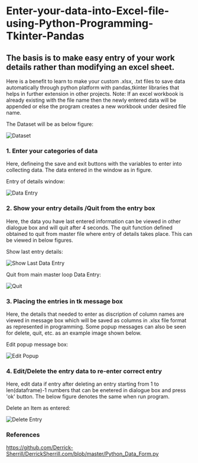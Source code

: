 # Enter-your-data-into-Excel-file-using-Python-Programming-Tkinter-Pandas
## The basis is to make easy entry of your work details rather than modifying an excel sheet. 
Here is a benefit to learn to make your custom .xlsx, .txt files to save data automatically through python platform with pandas,tkinter libraries that helps in further extension in other projects. Note: If an excel workbook is already existing with the file name then the newly entered data will be appended or else the program creates a new workbook under desired file name. 

The Dataset will be as below figure:

![Dataset](https://github.com/Nutakki2259/Enter-your-data-into-Excel-file-using-Python-Programming-Tkinter-Pandas/blob/master/images/dataset.PNG)

### 1. Enter your categories of data
Here, defineing the save and exit buttons with the variables to enter into collecting data. The data entered in the window as in figure.

Entry of details window:

![Data Entry](https://github.com/Nutakki2259/Enter-your-data-into-Excel-file-using-Python-Programming-Tkinter-Pandas/blob/master/images/Entry_data.PNG)

### 2. Show your entry details /Quit from the entry box
Here, the data you have last entered information can be viewed in other dialogue box and will quit after 4 seconds. The quit function defined obtained to quit from master file where entry of details takes place. This can be viewed in below figures.

Show last entry details:

![Show Last Data Entry](https://github.com/Nutakki2259/Enter-your-data-into-Excel-file-using-Python-Programming-Tkinter-Pandas/blob/master/images/show.PNG)

Quit from main master loop Data Entry:

![Quit](https://github.com/Nutakki2259/Enter-your-data-into-Excel-file-using-Python-Programming-Tkinter-Pandas/blob/master/images/quit.PNG)

### 3. Placing the entries in tk message box
Here, the details that needed to enter as discription of column names are viewed in message box which will be saved as columns in .xlsx file format as represented in programming. Some popup messages can also be seen for delete, quit, etc. as an example image shown below.

Edit popup message box:

![Edit Popup](https://github.com/Nutakki2259/Enter-your-data-into-Excel-file-using-Python-Programming-Tkinter-Pandas/blob/master/images/edit.PNG)

### 4. Edit/Delete the entry data to re-enter correct entry
Here, edit data if entry after deleting an entry starting from 1 to len(dataframe)-1 numbers that can be enetered in dialogue box and press 'ok' button. The below figure denotes the same when run program.

Delete an Item as entered:

![Delete Entry](https://github.com/Nutakki2259/Enter-your-data-into-Excel-file-using-Python-Programming-Tkinter-Pandas/blob/master/images/delete.PNG)

### References
https://github.com/Derrick-Sherrill/DerrickSherrill.com/blob/master/Python_Data_Form.py
